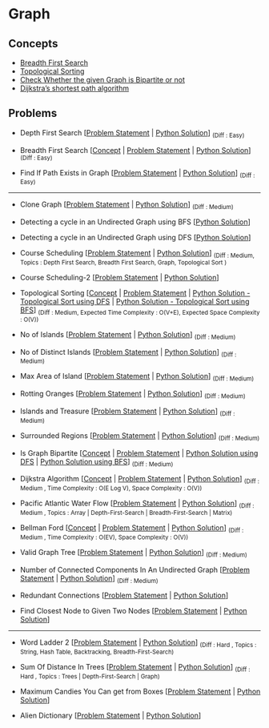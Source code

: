 # Graph

## Concepts

- [Breadth First Search](https://www.geeksforgeeks.org/breadth-first-search-or-bfs-for-a-graph/)
- [Topological Sorting](https://www.geeksforgeeks.org/topological-sorting/)
- [Check Whether the given Graph is Bipartite or not ](https://www.geeksforgeeks.org/bipartite-graph/)
- [Dijkstra’s shortest path algorithm](https://www.geeksforgeeks.org/dijkstras-shortest-path-algorithm-greedy-algo-7/)

## Problems

- Depth First Search [[Problem Statement](https://practice.geeksforgeeks.org/problems/depth-first-traversal-for-a-graph/1) | [Python Solution](/CompetitiveProgramming/Graph/depthFirstSearch.py)] <sub> (Diff : Easy)</sub>

- Breadth First Search [[Concept](https://www.geeksforgeeks.org/breadth-first-search-or-bfs-for-a-graph/) | [Problem Statement](https://practice.geeksforgeeks.org/problems/bfs-traversal-of-graph/1) | [Python Solution](/CompetitiveProgramming/Graph/breadthFirstSearch.py)] <sub> (Diff : Easy)</sub>

- Find If Path Exists in Graph [[Problem Statement](https://leetcode.com/problems/find-if-path-exists-in-graph/description/) | [Python Solution](/CompetitiveProgramming/Graph/findIfPathExistInGraph.py)] <sub> (Diff : Easy)</sub>

---

- Clone Graph [[Problem Statement](https://leetcode.com/problems/clone-graph/) | [Python Solution](/CompetitiveProgramming/Graph/cloneGraph.py)] <sub> (Diff : Medium)</sub>

- Detecting a cycle in an Undirected Graph using BFS [[Python Solution](/CompetitiveProgramming/Graph/undirectedGraphCycleDetectionWithBFS.py)]

- Detecting a cycle in an Undirected Graph using DFS [[Python Solution](/CompetitiveProgramming/Graph/undirectedGraphCycleDetectionWithDFS.py)]

- Course Scheduling [[Problem Statement](https://leetcode.com/problems/course-schedule/) | [Python Solution](/CompetitiveProgramming/Graph/courseScheduling-1.py)] <sub> (Diff : Medium, Topics : Depth First Search, Breadth First Search, Graph, Topological Sort )</sub>

- Course Scheduling-2 [[Problem Statement](https://leetcode.com/problems/course-schedule-ii/) | [Python Solution](/CompetitiveProgramming/Graph/courseScheduling-2.py)]

- Topological Sorting [[Concept](https://www.geeksforgeeks.org/topological-sorting/) | [Problem Statement](https://practice.geeksforgeeks.org/problems/topological-sort/1) | [Python Solution - Topological Sort using DFS](/CompetitiveProgramming/Graph/topologicalSortUsingDFS.py) | [Python Solution - Topological Sort using BFS](/CompetitiveProgramming/Graph/topologicalSortUsingBFS.py)] <sub> (Diff : Medium, Expected Time Complexity : O(V+E), Expected Space Complexity : O(V))</sub>

- No of Islands [[Problem Statement](https://leetcode.com/problems/number-of-islands/) | [Python Solution](/CompetitiveProgramming/Graph/noOfIslands.py)] <sub> (Diff : Medium)</sub>

- No of Distinct Islands [[Problem Statement](https://www.geeksforgeeks.org/problems/number-of-distinct-islands/1) | [Python Solution](/CompetitiveProgramming/Graph/noOfDistintIslands.py)] <sub> (Diff : Medium)</sub>

- Max Area of Island [[Problem Statement](https://leetcode.com/problems/max-area-of-island/description/) | [Python Solution](/CompetitiveProgramming/Graph/maxAreaOfIsland.py)] <sub> (Diff : Medium)</sub>

- Rotting Oranges [[Problem Statement](https://leetcode.com/problems/rotting-oranges/description/) | [Python Solution](/CompetitiveProgramming/Graph/rottingOranges.py)] <sub> (Diff : Medium)</sub>

- Islands and Treasure [[Problem Statement](https://neetcode.io/problems/islands-and-treasure?list=neetcode150) | [Python Solution](/CompetitiveProgramming/Graph/islandsAndTreasures.py)] <sub> (Diff : Medium)</sub>

- Surrounded Regions [[Problem Statement](https://leetcode.com/problems/surrounded-regions/) | [Python Solution](/CompetitiveProgramming/Graph/surroundedRegions.py)] <sub> (Diff : Medium)</sub>

- Is Graph Bipartite [[Concept](https://www.geeksforgeeks.org/bipartite-graph/) | [Problem Statement](https://leetcode.com/problems/is-graph-bipartite/) | [Python Solution using DFS](/CompetitiveProgramming/Graph/checkIfGraphIsBipartitebfs.py) | [Python Solution using BFS](/CompetitiveProgramming/Graph/checkIfGraphIsBipartiteDFS.py)] <sub> (Diff : Medium)</sub>

- Dijkstra Algorithm [[Concept](https://www.geeksforgeeks.org/dijkstras-shortest-path-algorithm-greedy-algo-7/) | [Problem Statement](https://practice.geeksforgeeks.org/problems/implementing-dijkstra-set-1-adjacency-matrix/1) | [Python Solution](/CompetitiveProgramming/Graph/dijkstras.py)] <sub> (Diff : Medium , Time Complexity : O(E Log V), Space Complexity : O(V))</sub>

- Pacific Atlantic Water Flow [[Problem Statement](https://leetcode.com/problems/pacific-atlantic-water-flow/) | [Python Solution](/CompetitiveProgramming/Graph/pacificAtlanticWaterFlow.py)] <sub> (Diff : Medium , Topics : Array | Depth-First-Search | Breadth-First-Search | Matrix)</sub>

- Bellman Ford [[Concept](https://www.geeksforgeeks.org/bellman-ford-algorithm-dp-23/) | [Problem Statement](https://practice.geeksforgeeks.org/problems/distance-from-the-source-bellman-ford-algorithm/0?fbclid=IwAR2_lL0T84DnciLyzMTQuVTMBOi82nTWNLuXjUgahnrtBgkphKiYk6xcyJU) | [Python Solution](/CompetitiveProgramming/Graph/bellmanFord.py)] <sub> (Diff : Medium , Time Complexity : O(EV), Space Complexity : O(V))</sub>

- Valid Graph Tree [[Problem Statement](https://neetcode.io/problems/valid-tree) | [Python Solution](/CompetitiveProgramming/Graph/validGraphTree.py)] <sub> (Diff : Medium)</sub>

- Number of Connected Components In An Undirected Graph [[Problem Statement](https://neetcode.io/problems/count-connected-components) | [Python Solution](/CompetitiveProgramming/Graph/connectedcomponentsinanundirectedgraph.py)] <sub> (Diff : Medium)</sub>

- Redundant Connections [[Problem Statement](https://leetcode.com/problems/redundant-connection/) | [Python Solution](/CompetitiveProgramming/Graph/redundantConnections.py)]

- Find Closest Node to Given Two Nodes [[Problem Statement](https://leetcode.com/problems/find-closest-node-to-given-two-nodes) | [Python Solution](/CompetitiveProgramming/Graph/2359.py)]

---

- Word Ladder 2 [[Problem Statement](https://leetcode.com/problems/word-ladder-ii/) | [Python Solution](/CompetitiveProgramming/Graph/wordladder2.py)] <sub> (Diff : Hard , Topics : String, Hash Table, Backtracking, Breadth-First-Search)</sub>

- Sum Of Distance In Trees [[Problem Statement](https://leetcode.com/problems/sum-of-distances-in-tree) | [Python Solution](/CompetitiveProgramming/Graph/wordladder2.py)] <sub> (Diff : Hard , Topics : Trees | Depth-First-Search | Graph)</sub>

- Maximum Candies You Can get from Boxes [[Problem Statement](https://leetcode.com/problems/maximum-candies-you-can-get-from-boxes) | [Python Solution](/CompetitiveProgramming/Graph/maximumCandiesYouCanGetFromBox.py)]

- Alien Dictionary [[Problem Statement](https://www.geeksforgeeks.org/problems/alien-dictionary/1) | [Python Solution](/CompetitiveProgramming/Graph/alienDictionary.py)]

